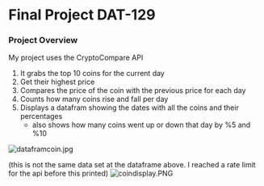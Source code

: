# Final Project DAT-129

### Project Overview

My project uses the CryptoCompare API
1. It grabs the top 10 coins for the current day
2. Get their highest price
3. Compares the price of the coin with the previous price for each day
4. Counts how many coins rise and fall per day
5. Displays a datafram showing the dates with all the coins and their percentages
    - also shows how many coins went up or down that day by %5 and %10




![dataframcoin.jpg](attachment:dataframcoin.jpg)

    
(this is not the same data set at the dataframe above. I reached a rate limit for the api before this printed)
![coindisplay.PNG](attachment:coindisplay.PNG)
